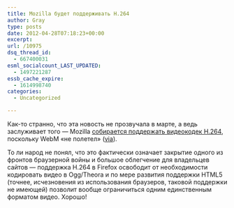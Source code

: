 ```yaml
---
title: Mozilla будет поддерживать H.264
author: Gray
type: posts
date: 2012-04-28T07:18:23+00:00
excerpt:
url: /10975
dsq_thread_id:
  - 667400031
esml_socialcount_LAST_UPDATED:
  - 1497221287
essb_cache_expire:
  - 1614998740
categories:
  - Uncategorized

---
```








Как-то странно, что эта новость не прозвучала в марте, а ведь заслуживает того — Mozilla [собирается поддержать видеокодек H.264][1], поскольку WebM &#171;не полетел&#187; ([via][2]).

То ли народ не понял, что это фактически означает закрытие одного из фронтов браузерной войны и большое облегчение для владельцев сайтов — поддержка H.264 в Firefox освободит от необходимости кодировать видео в Ogg/Theora и по мере развития поддержки HTML5 (точнее, исчезновения из использования браузеров, таковой поддержки не имеющей) позволит вообще ограничиться одним единственным форматом видео. Хорошо!

 [1]: http://www.appleinsider.com/articles/12/03/14/mozilla_considers_h264_video_support_after_googles_vp8_fails_to_gain_traction.html
 [2]: http://addmeto.cc